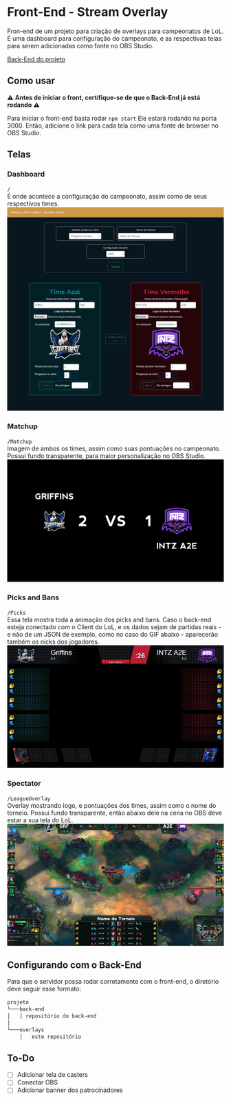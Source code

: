 # Front-End - Stream Overlay

Fron-end de um projeto para criação de overlays para campeonatos de LoL. 
É uma dashboard para configuração do campeonato, e as respectivas telas para serem adicionadas como fonte no OBS Studio.

[Back-End do projeto](https://github.com/laisgarc/backend-stream)

## Como usar

⚠️ **Antes de iniciar o front, certifique-se de que o Back-End já está rodando** ⚠️

Para iniciar o front-end basta rodar
` npm start `
Ele estará rodando na porta 3000. Então, adicione o link para cada tela como uma fonte de browser no OBS Studio.

## Telas

### Dashboard
`/`</br>
É onde acontece a configuração do campeonato, assim como de seus respectivos times.
![imagem da dashboard](./Images/../src/Images/readme/dash.png)

### Matchup
`/Matchup`</br>
Imagem de ambos os times, assim como suas pontuações no campeonato. Possui fundo transparente, para maior personalização no OBS Studio.
![imagem do matchup](./Images/../src/Images/readme/matchup.png)

### Picks and Bans
`/Picks`</br>
Essa tela mostra toda a animação dos picks and bans. Caso o back-end esteja conectado com o Client do LoL, e os dados sejam de partidas reais - e não de um JSON de exemplo, como no caso do GIF abaixo - aparecerão também os nicks dos jogadores.
![GIF dos picks](./Images/../src/Images/readme/picks.gif)

### Spectator
`/LeagueOverlay`</br>
Overlay mostrando logo, e pontuações dos times, assim como o nome do torneio. Possui fundo transparente, então abaixo dele na cena no OBS deve estar a sua tela do LoL.
![imagem do spectator](./Images/../src/Images/readme/spectator.png)

## Configurando com o Back-End
Para que o servidor possa rodar corretamente com o front-end, o diretório deve seguir esse formato:
```
projeto
└───back-end
│   │ repositório do back-end
│
└───overlays
    │   este repositório
```


## To-Do
- [ ] Adicionar tela de casters
- [ ] Conectar OBS
- [ ] Adicionar banner dos patrocinadores